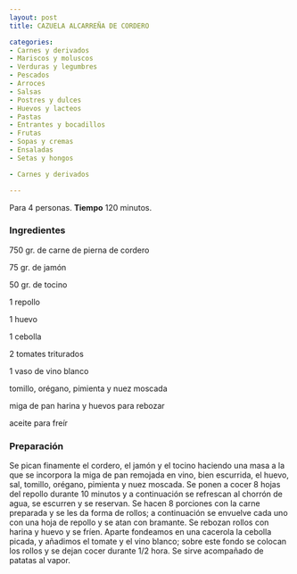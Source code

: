 ```yaml
---
layout: post
title: CAZUELA ALCARREÑA DE CORDERO

categories:
- Carnes y derivados
- Mariscos y moluscos
- Verduras y legumbres
- Pescados
- Arroces
- Salsas
- Postres y dulces
- Huevos y lacteos
- Pastas
- Entrantes y bocadillos
- Frutas
- Sopas y cremas
- Ensaladas
- Setas y hongos

- Carnes y derivados

---
```


Para 4 personas.
<b>Tiempo</b> 120 minutos.

<h3>Ingredientes</h3>

750 gr. de carne de pierna de cordero

75 gr. de jamón

50 gr. de tocino

1 repollo

1 huevo

1 cebolla

2 tomates triturados

1 vaso de vino blanco

tomillo, orégano, pimienta y nuez moscada

miga de pan harina y huevos para rebozar

aceite para freír

<h3>Preparación</h3>

Se pican finamente el cordero, el jamón y el tocino haciendo una masa a la que se incorpora la miga de pan remojada en vino, bien escurrida, el huevo, sal, tomillo, orégano, pimienta y nuez moscada. Se ponen a cocer 8 hojas del repollo durante 10 minutos y a continuación se refrescan al chorrón de agua, se escurren y se reservan. Se hacen 8 porciones con la carne preparada y se les da forma de rollos; a continuación se envuelve cada uno con una hoja de repollo y se atan con bramante. Se rebozan rollos con harina y huevo y se fríen. Aparte fondeamos en una cacerola la cebolla picada, y añadimos el tomate y el vino blanco; sobre este fondo se colocan los rollos y se dejan cocer durante 1/2 hora. Se sirve acompañado de patatas al vapor.

